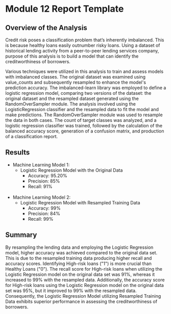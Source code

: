 # Module 12 Report Template

## Overview of the Analysis

Credit risk poses a classification problem that’s inherently imbalanced. This is because healthy loans easily outnumber risky loans. Using a dataset of historical lending activity from a peer-to-peer lending services company, purpose of this analysis is to build a model that can identify the creditworthiness of borrowers.

Various techniques were utilized in this analysis to train and assess models with imbalanced classes. The original dataset was examined using value_counts and subsequently resampled to enhance the model's prediction accuracy. The imbalanced-learn library was employed to define a logistic regression model, comparing two versions of the dataset: the original dataset and the resampled dataset generated using the RandomOverSampler module. The analysis involved using the LogisticRegression classifier and the resampled data to fit the model and make predictions. The RandomOverSampler module was used to resample the data in both cases. The count of target classes was analyzed, and a logistic regression classifier was trained, followed by the calculation of the balanced accuracy score, generation of a confusion matrix, and production of a classification report.

## Results

* Machine Learning Model 1:
  *  Logistic Regression Model with the Original Data
        * Accuracy: 95.20%  
        * Precision: 85% 
        * Recall: 91%
<br></br>
* Machine Learning Model 2:
  * Logistic Regression Model with Resampled Training Data
    * Accuracy: 99%  
    * Precision: 84% 
    * Recall: 99%


## Summary

By resampling the lending data and employing the Logistic Regression model, higher accuracy was achieved compared to the original data set. This is due to the resampled training data producing higher recall and accuracy scores. Identifying High-risk loans ("1") is more crucial than Healthy Loans ("0"). The recall score for High-risk loans when utilizing the Logistic Regression model on the original data set was 91%, whereas it increased to 99% with the resampled data. Additionally, the accuracy score for High-risk loans using the Logistic Regression model on the original data set was 95%, but it improved to 99% with the resampled data. Consequently, the Logistic Regression Model utilizing Resampled Training Data exhibits superior performance in assessing the creditworthiness of borrowers.
